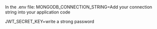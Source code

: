 In the .env file:
MONGODB_CONNECTION_STRING=Add your connection string into your application code

JWT_SECRET_KEY=write a strong password
